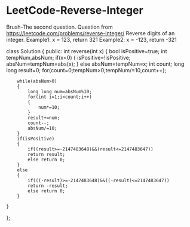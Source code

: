 # LeetCode-Reverse-Integer
Brush-The second question.
Question from https://leetcode.com/problems/reverse-integer/
Reverse digits of an integer.
Example1: x = 123, return 321
Example2: x = -123, return -321

class Solution {
public:
    int reverse(int x) {
        bool isPositive=true;
        int tempNum,absNum;
        if(x<0)
        {
            isPositive=!isPositive;
            absNum=tempNum=abs(x);
        }
        else absNum=tempNum=x;
        int count;
        long long result=0;
        for(count=0;tempNum>0;tempNum/=10,count++);
        
        while(absNum>0)
        {
            long long num=absNum%10;
            for(int i=1;i<count;i++)
            {
                num*=10;
            }
            result+=num;
            count--;
            absNum/=10;
        }
        if(isPositive)
        {
            if((result>=-2147483648)&&(result<=2147483647))
            return result;
            else return 0;
        }
        else 
        {
            if(((-result)>=-2147483648)&&((-result)<=2147483647))
            return -result;
            else return 0;
        }

    }
};
